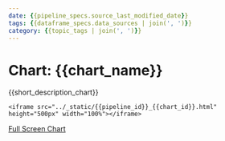 ```yaml
---
date: {{pipeline_specs.source_last_modified_date}}
tags: {{dataframe_specs.data_sources | join(', ')}}
category: {{topic_tags | join(', ')}}
---
```


# Chart: {{chart_name}}
{{short_description_chart}}

```{raw} html
<iframe src="../_static/{{pipeline_id}}_{{chart_id}}.html" height="500px" width="100%"></iframe>
```
[Full Screen Chart](../download_chart/{{pipeline_id}}_{{chart_id}}.html)
